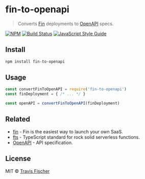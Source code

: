 # fin-to-openapi

> Converts [Fin](https://functional-income.com) deployments to [OpenAPI](https://swagger.io/docs/specification/about) specs.

[![NPM](https://img.shields.io/npm/v/fin-to-openapi.svg)](https://www.npmjs.com/package/fin-to-openapi) [![Build Status](https://travis-ci.com/functional-incomee/fin.svg?branch=master)](https://travis-ci.com/functional-incomee/fin) [![JavaScript Style Guide](https://img.shields.io/badge/code_style-standard-brightgreen.svg)](https://standardjs.com)

## Install

```bash
npm install fin-to-openapi
```

## Usage

```js
const convertFinToOpenAPI = require('fin-to-openapi')
const finDeployment = { /* ... */ }

const openAPI = convertFinToOpenAPI(finDeployment)
```

## Related

- [fin](https://functional-income.com) - Fin is the easiest way to launch your own SaaS.
- [fts](https://github.com/transitive-bullshit/functional-typescript) - TypeScript standard for rock solid serverless functions.
- [OpenAPI](https://swagger.io/docs/specification/about) - API specification.

## License

MIT © [Travis Fischer](https://transitivebullsh.it)
